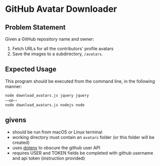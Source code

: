# GitHub Avatar Downloader

## Problem Statement

Given a GitHub repository name and owner:</br>
1. Fetch URLs for all the contributors' profile avatars</br>
2. Save the images to a subdirectory, `/avatars`.

## Expected Usage

This program should be executed from the command line, in the following manner:

`node download_avatars.js jquery jquery`</br>
--or--</br>
`node download_avatars.js nodejs node`


## givens
- should be run from macOS or Linux terminal
- working directory must contain an `avatars` folder (or this folder will be created)
- uses [dotenv](https://github.com/bkeepers/dotenv) to obscure the github user API
- requires USER and TOKEN fields be completed with github username and api token (instruction provided)
